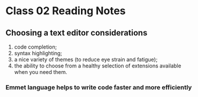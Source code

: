 # Class 02 Reading Notes #


## Choosing a text editor considerations
1. code completion; 
2. syntax highlighting; 
3. a nice variety of themes (to reduce eye strain and fatigue); 
4. the ability to choose from a healthy selection of extensions available when you need them.

### Emmet language helps to write code faster and more efficiently 

